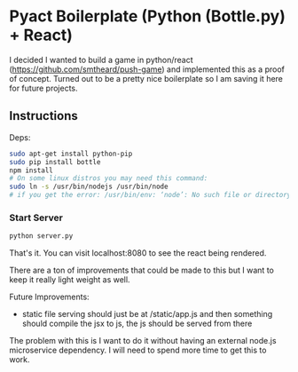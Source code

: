 
# Pyact Boilerplate (Python (Bottle.py) + React)
I decided I wanted to build a game in python/react (https://github.com/smtheard/push-game) and implemented this as a proof of concept. Turned out to be a pretty nice boilerplate so I am saving it here for future projects.


## Instructions

Deps:
```sh
sudo apt-get install python-pip
sudo pip install bottle
npm install
# On some linux distros you may need this command:
sudo ln -s /usr/bin/nodejs /usr/bin/node
# if you get the error: /usr/bin/env: ‘node’: No such file or directory
```

### Start Server
```sh
python server.py
```
That's it. You can visit localhost:8080 to see the react being rendered.


There are a ton of improvements that could be made to this but I want to keep it really light weight as well. 

Future Improvements:
- static file serving should just be at /static/app.js and then something should compile the jsx to js, the js should be served from there

The problem with this is I want to do it without having an external node.js microservice dependency. I will need to spend more time to get this to work.